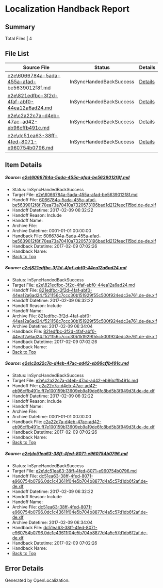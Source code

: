 # <a name='report-top'></a> Localization Handback Report

## Summary
 Total Files | 4

## File List
 Source File | Status | Details 
 ----------- | ------ | ------- 
 [e2e\6066784a-5ada-455a-afad-be5639012f8f.md](https://github.com/OpenLocalizationTestOrg/ol-test0/blob/b7bd668ae334232af579f7aa608c5186b8393f8b/e2e/6066784a-5ada-455a-afad-be5639012f8f.md) | InSyncHandedBackSuccess | [Details](#152cd39c05cf46a7f585bb34973fd966af64ad4a3)
 [e2e\821edfbc-3f2d-4faf-abf0-44ea12a6ad24.md](https://github.com/OpenLocalizationTestOrg/ol-test0/blob/b7bd668ae334232af579f7aa608c5186b8393f8b/e2e/821edfbc-3f2d-4faf-abf0-44ea12a6ad24.md) | InSyncHandedBackSuccess | [Details](#a1e16069492f5ee02e58d02df231bf16b03e5d904)
 [e2e\c2a22c7a-d4eb-47ac-ad42-eb96cffb491c.md](https://github.com/OpenLocalizationTestOrg/ol-test0/blob/b7bd668ae334232af579f7aa608c5186b8393f8b/e2e/c2a22c7a-d4eb-47ac-ad42-eb96cffb491c.md) | InSyncHandedBackSuccess | [Details](#985f0b8b290c4a03189d9e15e8010190c4e939d06)
 [e2e\dc51ea63-38ff-4fed-8071-e960754b0796.md](https://github.com/OpenLocalizationTestOrg/ol-test0/blob/b7bd668ae334232af579f7aa608c5186b8393f8b/e2e/dc51ea63-38ff-4fed-8071-e960754b0796.md) | InSyncHandedBackSuccess | [Details](#e4e73c2e5d5beb0df1778a91d24cc45f778100dd7)

## Item Details
##### <a name='152cd39c05cf46a7f585bb34973fd966af64ad4a3'></a> Source: [e2e\6066784a-5ada-455a-afad-be5639012f8f.md](https://github.com/OpenLocalizationTestOrg/ol-test0/blob/b7bd668ae334232af579f7aa608c5186b8393f8b/e2e/6066784a-5ada-455a-afad-be5639012f8f.md)
* Status: InSyncHandedBackSuccess
* Target File: [e2e\6066784a-5ada-455a-afad-be5639012f8f.md](https://github.com/OpenLocalizationTestOrg/ol-test0-dede/blob/3ff6d2584ee38ee02de5fcec4ec73223531bb627/e2e/6066784a-5ada-455a-afad-be5639012f8f.md)
* Handoff File: [6066784a-5ada-455a-afad-be5639012f8f.70ea73a70410a7320573196bad1d212feec115bd.de-de.xlf](https://github.com/OpenLocalizationTestOrg/ol-test0-handoff/blob/e19ae84e0cb98783c28025ddbcf3e45850771b65/ol-handoff/OpenLocalizationTestOrg/ol-test0-dede/shujia/ht/6066784a-5ada-455a-afad-be5639012f8f.70ea73a70410a7320573196bad1d212feec115bd.de-de.xlf)
* Handoff Datetime: 2017-02-09 06:32:22
* Handoff Reason: Include
* Handoff Name: 
* Archive File: 
* Archive Datetime: 0001-01-01 00:00:00
* Handback File: [6066784a-5ada-455a-afad-be5639012f8f.70ea73a70410a7320573196bad1d212feec115bd.de-de.xlf](https://github.com/OpenLocalizationTestOrg/ol-test0-handback/blob/26f66b68034f6c252fba2148c59bbd819d75eaf3/ol-handback/OpenLocalizationTestOrg/ol-test0-dede/shujia/ht/6066784a-5ada-455a-afad-be5639012f8f.70ea73a70410a7320573196bad1d212feec115bd.de-de.xlf)
* Handback Datetime: 2017-02-09 07:02:26
* Handback Name: 
* [Back to Top](#report-top)

##### <a name='a1e16069492f5ee02e58d02df231bf16b03e5d904'></a> Source: [e2e\821edfbc-3f2d-4faf-abf0-44ea12a6ad24.md](https://github.com/OpenLocalizationTestOrg/ol-test0/blob/b7bd668ae334232af579f7aa608c5186b8393f8b/e2e/821edfbc-3f2d-4faf-abf0-44ea12a6ad24.md)
* Status: InSyncHandedBackSuccess
* Target File: [e2e\821edfbc-3f2d-4faf-abf0-44ea12a6ad24.md](https://github.com/OpenLocalizationTestOrg/ol-test0-dede/blob/3ff6d2584ee38ee02de5fcec4ec73223531bb627/e2e/821edfbc-3f2d-4faf-abf0-44ea12a6ad24.md)
* Handoff File: [821edfbc-3f2d-4faf-abf0-44ea12a6ad24.f521156c7ccc30b151929f55c500f924edc3e761.de-de.xlf](https://github.com/OpenLocalizationTestOrg/ol-test0-handoff/blob/e19ae84e0cb98783c28025ddbcf3e45850771b65/ol-handoff/OpenLocalizationTestOrg/ol-test0-dede/shujia/ht/821edfbc-3f2d-4faf-abf0-44ea12a6ad24.f521156c7ccc30b151929f55c500f924edc3e761.de-de.xlf)
* Handoff Datetime: 2017-02-09 06:32:22
* Handoff Reason: Include
* Handoff Name: 
* Archive File: [821edfbc-3f2d-4faf-abf0-44ea12a6ad24.f521156c7ccc30b151929f55c500f924edc3e761.de-de.xlf](https://github.com/OpenLocalizationTestOrg/ol-test0-handoff/blob/60133558ee43f0522507c4ff1b0a6c4ec04519c3/ol-archive/OpenLocalizationTestOrg/ol-test0-dede/shujia/ht/821edfbc-3f2d-4faf-abf0-44ea12a6ad24.f521156c7ccc30b151929f55c500f924edc3e761.de-de.xlf)
* Archive Datetime: 2017-02-09 06:34:04
* Handback File: [821edfbc-3f2d-4faf-abf0-44ea12a6ad24.f521156c7ccc30b151929f55c500f924edc3e761.de-de.xlf](https://github.com/OpenLocalizationTestOrg/ol-test0-handback/blob/26f66b68034f6c252fba2148c59bbd819d75eaf3/ol-handback/OpenLocalizationTestOrg/ol-test0-dede/shujia/ht/821edfbc-3f2d-4faf-abf0-44ea12a6ad24.f521156c7ccc30b151929f55c500f924edc3e761.de-de.xlf)
* Handback Datetime: 2017-02-09 07:02:26
* Handback Name: 
* [Back to Top](#report-top)

##### <a name='985f0b8b290c4a03189d9e15e8010190c4e939d06'></a> Source: [e2e\c2a22c7a-d4eb-47ac-ad42-eb96cffb491c.md](https://github.com/OpenLocalizationTestOrg/ol-test0/blob/b7bd668ae334232af579f7aa608c5186b8393f8b/e2e/c2a22c7a-d4eb-47ac-ad42-eb96cffb491c.md)
* Status: InSyncHandedBackSuccess
* Target File: [e2e\c2a22c7a-d4eb-47ac-ad42-eb96cffb491c.md](https://github.com/OpenLocalizationTestOrg/ol-test0-dede/blob/3ff6d2584ee38ee02de5fcec4ec73223531bb627/e2e/c2a22c7a-d4eb-47ac-ad42-eb96cffb491c.md)
* Handoff File: [c2a22c7a-d4eb-47ac-ad42-eb96cffb491c.ff7e100159b13609eb9a19de6fc8bd5b3f949d3f.de-de.xlf](https://github.com/OpenLocalizationTestOrg/ol-test0-handoff/blob/e19ae84e0cb98783c28025ddbcf3e45850771b65/ol-handoff/OpenLocalizationTestOrg/ol-test0-dede/shujia/ht/c2a22c7a-d4eb-47ac-ad42-eb96cffb491c.ff7e100159b13609eb9a19de6fc8bd5b3f949d3f.de-de.xlf)
* Handoff Datetime: 2017-02-09 06:32:22
* Handoff Reason: Include
* Handoff Name: 
* Archive File: 
* Archive Datetime: 0001-01-01 00:00:00
* Handback File: [c2a22c7a-d4eb-47ac-ad42-eb96cffb491c.ff7e100159b13609eb9a19de6fc8bd5b3f949d3f.de-de.xlf](https://github.com/OpenLocalizationTestOrg/ol-test0-handback/blob/26f66b68034f6c252fba2148c59bbd819d75eaf3/ol-handback/OpenLocalizationTestOrg/ol-test0-dede/shujia/ht/c2a22c7a-d4eb-47ac-ad42-eb96cffb491c.ff7e100159b13609eb9a19de6fc8bd5b3f949d3f.de-de.xlf)
* Handback Datetime: 2017-02-09 07:02:26
* Handback Name: 
* [Back to Top](#report-top)

##### <a name='e4e73c2e5d5beb0df1778a91d24cc45f778100dd7'></a> Source: [e2e\dc51ea63-38ff-4fed-8071-e960754b0796.md](https://github.com/OpenLocalizationTestOrg/ol-test0/blob/b7bd668ae334232af579f7aa608c5186b8393f8b/e2e/dc51ea63-38ff-4fed-8071-e960754b0796.md)
* Status: InSyncHandedBackSuccess
* Target File: [e2e\dc51ea63-38ff-4fed-8071-e960754b0796.md](https://github.com/OpenLocalizationTestOrg/ol-test0-dede/blob/3ff6d2584ee38ee02de5fcec4ec73223531bb627/e2e/dc51ea63-38ff-4fed-8071-e960754b0796.md)
* Handoff File: [dc51ea63-38ff-4fed-8071-e960754b0796.0dc1c43611f04e5b704b8877d4a5c57d1db6f2af.de-de.xlf](https://github.com/OpenLocalizationTestOrg/ol-test0-handoff/blob/e19ae84e0cb98783c28025ddbcf3e45850771b65/ol-handoff/OpenLocalizationTestOrg/ol-test0-dede/shujia/ht/dc51ea63-38ff-4fed-8071-e960754b0796.0dc1c43611f04e5b704b8877d4a5c57d1db6f2af.de-de.xlf)
* Handoff Datetime: 2017-02-09 06:32:22
* Handoff Reason: Include
* Handoff Name: 
* Archive File: [dc51ea63-38ff-4fed-8071-e960754b0796.0dc1c43611f04e5b704b8877d4a5c57d1db6f2af.de-de.xlf](https://github.com/OpenLocalizationTestOrg/ol-test0-handoff/blob/60133558ee43f0522507c4ff1b0a6c4ec04519c3/ol-archive/OpenLocalizationTestOrg/ol-test0-dede/shujia/ht/dc51ea63-38ff-4fed-8071-e960754b0796.0dc1c43611f04e5b704b8877d4a5c57d1db6f2af.de-de.xlf)
* Archive Datetime: 2017-02-09 06:34:04
* Handback File: [dc51ea63-38ff-4fed-8071-e960754b0796.0dc1c43611f04e5b704b8877d4a5c57d1db6f2af.de-de.xlf](https://github.com/OpenLocalizationTestOrg/ol-test0-handback/blob/26f66b68034f6c252fba2148c59bbd819d75eaf3/ol-handback/OpenLocalizationTestOrg/ol-test0-dede/shujia/ht/dc51ea63-38ff-4fed-8071-e960754b0796.0dc1c43611f04e5b704b8877d4a5c57d1db6f2af.de-de.xlf)
* Handback Datetime: 2017-02-09 07:02:26
* Handback Name: 
* [Back to Top](#report-top)


## Error Details

Generated by OpenLocalization.
